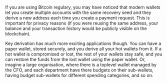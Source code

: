 If you are using Bitcoin regulary, you may have noticed that modern wallets let you
create multiple accounts with the same recovery seed and they derive a new address
each time you create a payment request. This is important for privacy reasons
(if you were reusing the same address, your balance and your transaction
history would be publicly visible on the blockchain).

Key derivation has much more exciting applications though. You can have a paper
wallet, stored securely, and you derive all your hot wallets from it. If a hot wallet
is compromised or lost, the rest of your wallets stay safe, and you can restore the funds
from the lost wallet using the paper wallet. Or, imagine a large organisation, where
there is a toplevel wallet managed by the CFO, and each department have there budgets
on their sub-wallets, having budget sub-wallets for different spending categories, and so on.

